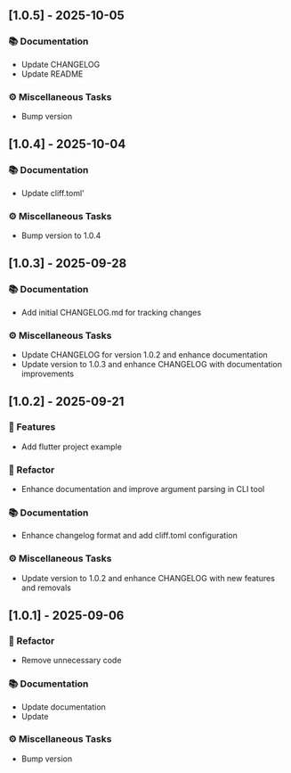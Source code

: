 ## [1.0.5] - 2025-10-05

### 📚 Documentation

- Update CHANGELOG
- Update README

### ⚙️ Miscellaneous Tasks

- Bump version
## [1.0.4] - 2025-10-04

### 📚 Documentation

- Update cliff.toml'

### ⚙️ Miscellaneous Tasks

- Bump version to 1.0.4
## [1.0.3] - 2025-09-28

### 📚 Documentation

- Add initial CHANGELOG.md for tracking changes

### ⚙️ Miscellaneous Tasks

- Update CHANGELOG for version 1.0.2 and enhance documentation
- Update version to 1.0.3 and enhance CHANGELOG with documentation improvements
## [1.0.2] - 2025-09-21

### 🚀 Features

- Add flutter project example

### 🚜 Refactor

- Enhance documentation and improve argument parsing in CLI tool

### 📚 Documentation

- Enhance changelog format and add cliff.toml configuration

### ⚙️ Miscellaneous Tasks

- Update version to 1.0.2 and enhance CHANGELOG with new features and removals
## [1.0.1] - 2025-09-06

### 🚜 Refactor

- Remove unnecessary code

### 📚 Documentation

- Update documentation
- Update

### ⚙️ Miscellaneous Tasks

- Bump version
